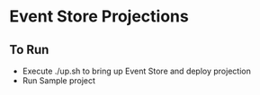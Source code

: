 # Event Store Projections

## To Run
* Execute ./up.sh to bring up Event Store and deploy projection
* Run Sample project